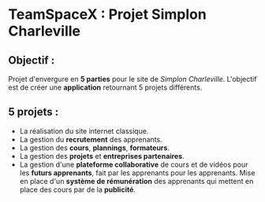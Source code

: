 # TeamSpaceX : Projet Simplon Charleville

## Objectif :
Projet d'envergure en **5 parties** pour le site de _Simplon Charleville_.
L'objectif est de créer une **application** retournant 5 projets différents.

## 5 projets :
  - La réalisation du site internet classique.
  - La gestion du **recrutement** des apprenants.
  - La gestion des **cours**, **plannings**, **formateurs**.
  - La gestion des **projets** et **entreprises partenaires**.
  - La gestion d'une **plateforme collaborative** de cours et de vidéos pour les **futurs apprenants**, fait par les apprenants pour les apprenants. Mise en place d'un **système de rémunération** des apprenants qui mettent en place des cours par de la **publicité**.
